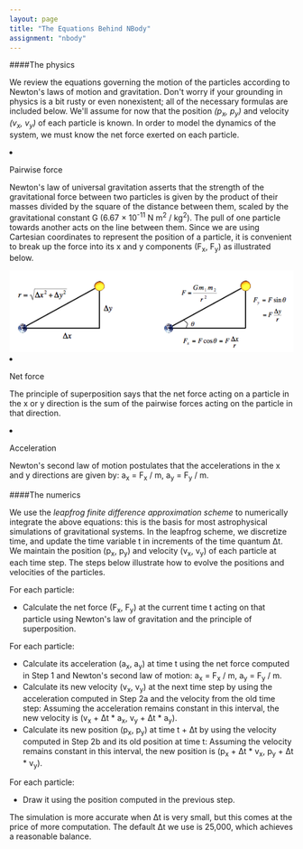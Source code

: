 ```yaml
---
layout: page
title: "The Equations Behind NBody"
assignment: "nbody"
---
```


####The physics

We review the equations governing the motion of the particles according to Newton's laws of motion and gravitation. Don't worry if your grounding in physics is a bit rusty or even nonexistent; all of the necessary formulas are included below. We'll assume for now that the position <i>(p<sub>x</sub>, p<sub>y</sub>)</i> and velocity <i>(v<sub>x</sub>, v<sub>y</sub>)</i> of each particle is known. In order to model the dynamics of the system, we must know the net force exerted on each particle.

<li><p>Pairwise force</p>

<p>Newton's law of universal gravitation asserts that the strength of the gravitational force between two particles is given by the product of their masses divided by the square of the distance between them, scaled by the gravitational constant G (6.67 × 10<sup>-11</sup> N m<sup>2</sup> / kg<sup>2</sup>). The pull of one particle towards another acts on the line between them. Since we are using Cartesian coordinates to represent the position of a particle, it is convenient to break up the force into its x and y components (F<sub>x</sub>, F<sub>y</sub>) as illustrated below.</p></li>

<img src = "img/physics_example.png" alt = "force diagram">

<li> <p>Net force</p>

<p>The principle of superposition says that the net force acting on a particle in the x or y direction is the sum of the pairwise forces acting on the particle in that direction.</p></li>

<li><p>Acceleration</p>
<p>Newton's second law of motion postulates that the accelerations in the x and y directions are given by: a<sub>x</sub> = F<sub>x</sub> / m, a<sub>y</sub> = F<sub>y</sub> / m. </p></li>

####The numerics

We use the<i> leapfrog finite difference approximation scheme</i> to numerically integrate the above equations: this is the basis for most astrophysical simulations of gravitational systems. In the leapfrog scheme, we discretize time, and update the time variable t in increments of the time quantum Δt. We maintain the position (p<sub>x</sub>, p<sub>y</sub>) and velocity (v<sub>x</sub>, v<sub>y</sub>) of each particle at each time step. The steps below illustrate how to evolve the positions and velocities of the particles.


For each particle: 

<ul><li>Calculate the net force (F<sub>x</sub>, F<sub>y</sub>) at the current time t acting on that particle using Newton's law of gravitation and the principle of superposition.</ul></li>

For each particle:

<ul><li> Calculate its acceleration (a<sub>x</sub>, a<sub>y</sub>) at time t using the net force computed in Step 1 and Newton's second law of motion: a<sub>x</sub> = F<sub>x</sub> / m, a<sub>y</sub> = F<sub>y</sub> / m.</li>

<li> Calculate its new velocity (v<sub>x</sub>, v<sub>y</sub>) at the next time step by using the acceleration computed in Step 2a and the velocity from the old time step: Assuming the acceleration remains constant in this interval, the new velocity is (v<sub>x</sub> + Δt * a<sub>x</sub>, v<sub>y</sub> + Δt * a<sub>y</sub>).</li>

<li>Calculate its new position (p<sub>x</sub>, p<sub>y</sub>) at time t + Δt by using the velocity computed in Step 2b and its old position at time t: Assuming the velocity remains constant in this interval, the new position is (p<sub>x</sub> + Δt * v<sub>x</sub>, p<sub>y</sub> + Δt * v<sub>y</sub>).</li></ul>

For each particle: 
<ul><li>Draw it using the position computed in the previous step.</ul></li>

The simulation is more accurate when Δt is very small, but this comes at the price of more computation. The default Δt we use is 25,000, which achieves a reasonable balance.